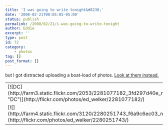 ```yaml
---
title: 'I was going to write tonight&#8230;'
date: '2008-02-21T00:05:05-05:00'
status: publish
permalink: /2008/02/21/i-was-going-to-write-tonight
author: Eddie
excerpt: ''
type: post
id: 72
category:
    - photos
tag: []
post_format: []
---
```

but I got distracted uploading a boat-load of photos. [Look at them instead.](http://flickr.com/photos/ed_welker/)

<table border="0"><tr><td>[![DC](http://farm3.static.flickr.com/2053/2281077182_3fd297d40e_m.jpg "DC")](http://flickr.com/photos/ed_welker/2281077182/)</td><td>[![](http://farm3.static.flickr.com/2177/2281137520_f216b76481_m.jpg)](http://flickr.com/photos/ed_welker/2281137520/)</td></tr><tr><td>[![](http://farm4.static.flickr.com/3120/2280251743_f6a9c6ec03_m.jpg)](http://flickr.com/photos/ed_welker/2280251743/)</td><td>[![](http://farm3.static.flickr.com/2079/2280208887_39d43e7316_m.jpg)](http://flickr.com/photos/ed_welker/2280208887/)</td></tr></table>